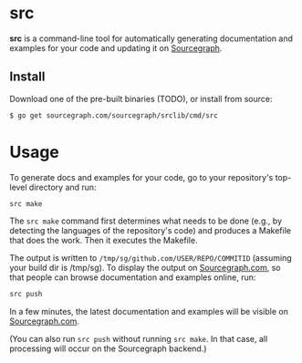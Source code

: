 # src

**src** is a command-line tool for automatically generating documentation
and examples for your code and updating it on
[Sourcegraph](https://sourcegraph.com).


## Install

Download one of the pre-built binaries (TODO), or install from source:

```bash
$ go get sourcegraph.com/sourcegraph/srclib/cmd/src
```


# Usage

To generate docs and examples for your code, go to your repository's top-level
directory and run:

```bash
src make
```

The `src make` command first determines what needs to be done (e.g., by
detecting the languages of the repository's code) and produces a Makefile that
does the work. Then it executes the Makefile.

The output is written to `/tmp/sg/github.com/USER/REPO/COMMITID` (assuming your
build dir is /tmp/sg). To display the output on
[Sourcegraph.com](https://sourcegraph.com), so that people can browse
documentation and examples online, run:

```bash
src push
```

In a few minutes, the latest documentation and examples will be visible on
[Sourcegraph.com](https://sourcegraph.com).

(You can also run `src push` without running `src make`. In that case,
all processing will occur on the Sourcegraph backend.)
